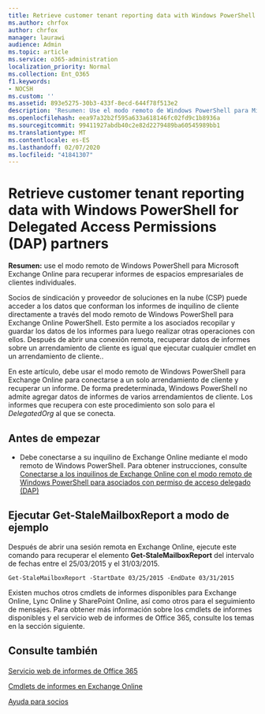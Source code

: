 ```yaml
---
title: Retrieve customer tenant reporting data with Windows PowerShell for Delegated Access Permissions (DAP) partners
ms.author: chrfox
author: chrfox
manager: laurawi
audience: Admin
ms.topic: article
ms.service: o365-administration
localization_priority: Normal
ms.collection: Ent_O365
f1.keywords:
- NOCSH
ms.custom: ''
ms.assetid: 893e5275-30b3-433f-8ecd-644f78f513e2
description: 'Resumen: Use el modo remoto de Windows PowerShell para Microsoft Exchange Online para recuperar informes de inquilinos de cliente individuales.'
ms.openlocfilehash: eea97a32b2f595a633a618146fc02fd9c1b8936a
ms.sourcegitcommit: 99411927abdb40c2e82d2279489ba60545989bb1
ms.translationtype: MT
ms.contentlocale: es-ES
ms.lasthandoff: 02/07/2020
ms.locfileid: "41841307"
---
```

# <a name="retrieve-customer-tenant-reporting-data-with-windows-powershell-for-delegated-access-permissions-dap-partners"></a>Retrieve customer tenant reporting data with Windows PowerShell for Delegated Access Permissions (DAP) partners

 **Resumen:** use el modo remoto de Windows PowerShell para Microsoft Exchange Online para recuperar informes de espacios empresariales de clientes individuales.
  
Socios de sindicación y proveedor de soluciones en la nube (CSP) puede acceder a los datos que conforman los informes de inquilino de cliente directamente a través del modo remoto de Windows PowerShell para Exchange Online PowerShell. Esto permite a los asociados recopilar y guardar los datos de los informes para luego realizar otras operaciones con ellos. Después de abrir una conexión remota, recuperar datos de informes sobre un arrendamiento de cliente es igual que ejecutar cualquier cmdlet en un arrendamiento de cliente..
  
En este artículo, debe usar el modo remoto de Windows PowerShell para Exchange Online para conectarse a un solo arrendamiento de cliente y recuperar un informe. De forma predeterminada, Windows PowerShell no admite agregar datos de informes de varios arrendamientos de cliente. Los informes que recupera con este procedimiento son solo para el  _DelegatedOrg_ al que se conecta.
  
 
## <a name="before-you-begin"></a>Antes de empezar

- Debe conectarse a su inquilino de Exchange Online mediante el modo remoto de Windows PowerShell. Para obtener instrucciones, consulte [Conectarse a los inquilinos de Exchange Online con el modo remoto de Windows PowerShell para asociados con permiso de acceso delegado (DAP)](connect-to-exchange-online-tenants-with-remote-windows-powershell-for-delegated.md)
    
## <a name="run-the-get-stalemailboxreport-sample"></a>Ejecutar Get-StaleMailboxReport a modo de ejemplo

Después de abrir una sesión remota en Exchange Online, ejecute este comando para recuperar el elemento **Get-StaleMailboxReport** del intervalo de fechas entre el 25/03/2015 y el 31/03/2015.
  
```
Get-StaleMailboxReport -StartDate 03/25/2015 -EndDate 03/31/2015
```

Existen muchos otros cmdlets de informes disponibles para Exchange Online, Lync Online y SharePoint Online, así como otros para el seguimiento de mensajes. Para obtener más información sobre los cmdlets de informes disponibles y el servicio web de informes de Office 365, consulte los temas en la sección siguiente.
  
## <a name="see-also"></a>Consulte también

#### 

[Servicio web de informes de Office 365](https://go.microsoft.com/fwlink/p/?LinkId=532777)
  
[Cmdlets de informes en Exchange Online](https://go.microsoft.com/fwlink/p/?LinkId=526430)
  
[Ayuda para socios](https://go.microsoft.com/fwlink/p/?LinkID=533477)

